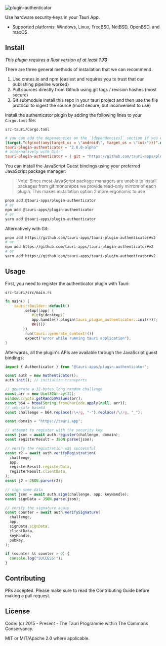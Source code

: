 ![plugin-authenticator](https://github.com/tauri-apps/plugins-workspace/raw/v2/plugins/authenticator/banner.png)

Use hardware security-keys in your Tauri App.

- Supported platforms: Windows, Linux, FreeBSD, NetBSD, OpenBSD, and macOS.

## Install

_This plugin requires a Rust version of at least **1.70**_

There are three general methods of installation that we can recommend.

1. Use crates.io and npm (easiest and requires you to trust that our publishing pipeline worked)
2. Pull sources directly from Github using git tags / revision hashes (most secure)
3. Git submodule install this repo in your tauri project and then use the file protocol to ingest the source (most secure, but inconvenient to use)

Install the authenticator plugin by adding the following lines to your `Cargo.toml` file:

`src-tauri/Cargo.toml`

```toml
# you can add the dependencies on the `[dependencies]` section if you do not target mobile
[target."cfg(not(any(target_os = \"android\", target_os = \"ios\")))".dependencies]
tauri-plugin-authenticator = "2.0.0-alpha"
# alternatively with Git:
tauri-plugin-authenticator = { git = "https://github.com/tauri-apps/plugins-workspace", branch = "v2" }
```

You can install the JavaScript Guest bindings using your preferred JavaScript package manager:

> Note: Since most JavaScript package managers are unable to install packages from git monorepos we provide read-only mirrors of each plugin. This makes installation option 2 more ergonomic to use.

```sh
pnpm add @tauri-apps/plugin-authenticator
# or
npm add @tauri-apps/plugin-authenticator
# or
yarn add @tauri-apps/plugin-authenticator
```

Alternatively with Git:

```sh
pnpm add https://github.com/tauri-apps/tauri-plugin-authenticator#v2
# or
npm add https://github.com/tauri-apps/tauri-plugin-authenticator#v2
# or
yarn add https://github.com/tauri-apps/tauri-plugin-authenticator#v2
```

## Usage

First, you need to register the authenticator plugin with Tauri:

`src-tauri/src/main.rs`

```rust
fn main() {
    tauri::Builder::default()
        .setup(|app| {
            #[cfg(desktop)]
            app.handle().plugin(tauri_plugin_authenticator::init())?;
            Ok(())
        })
        .run(tauri::generate_context!())
        .expect("error while running tauri application");
}
```

Afterwards, all the plugin's APIs are available through the JavaScript guest bindings:

```javascript
import { Authenticator } from "@tauri-apps/plugin-authenticator";

const auth = new Authenticator();
auth.init(); // initialize transports

// generate a 32-bytes long random challenge
const arr = new Uint32Array(32);
window.crypto.getRandomValues(arr);
const b64 = btoa(String.fromCharCode.apply(null, arr));
// web-safe base64
const challenge = b64.replace(/\+/g, "-").replace(/\//g, "_");

const domain = "https://tauri.app";

// attempt to register with the security key
const json = await auth.register(challenge, domain);
const registerResult = JSON.parse(json);

// verify the registration was successful
const r2 = await auth.verifyRegistration(
  challenge,
  app,
  registerResult.registerData,
  registerResult.clientData,
);
const j2 = JSON.parse(r2);

// sign some data
const json = await auth.sign(challenge, app, keyHandle);
const signData = JSON.parse(json);

// verify the signature again
const counter = await auth.verifySignature(
  challenge,
  app,
  signData.signData,
  clientData,
  keyHandle,
  pubkey,
);

if (counter && counter > 0) {
  console.log("SUCCESS!");
}
```

## Contributing

PRs accepted. Please make sure to read the Contributing Guide before making a pull request.

## License

Code: (c) 2015 - Present - The Tauri Programme within The Commons Conservancy.

MIT or MIT/Apache 2.0 where applicable.
